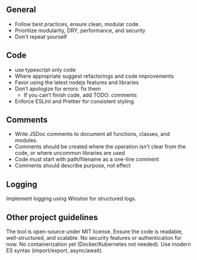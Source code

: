 ## General

- Follow best practices, ensure clean, modular code.
- Prioritize modularity, DRY, performance, and security
- Don't repeat yourself

## Code
- use typescript only code
- Where appropriate suggest refactorings and code improvements
- Favor using the latest nodejs features and libraries
- Don’t apologize for errors: fix them
  * If you can’t finish code, add TODO: comments
- Enforce ESLint and Prettier for consistent styling.


## Comments
- Write JSDoc comments to document all functions, classes, and modules.
- Comments should be created where the operation isn't clear from the code, or where uncommon libraries are used
- Code must start with path/filename as a one-line comment
- Comments should describe purpose, not effect

## Logging
Implement logging using Winston for structured logs.

## Other project guidelines
The tool is open-source under MIT license.
Ensure the code is readable, well-structured, and scalable.
No security features or authentication for now.
No containerization yet (Docker/Kubernetes not needed).
Use modern ES syntax (import/export, async/await).